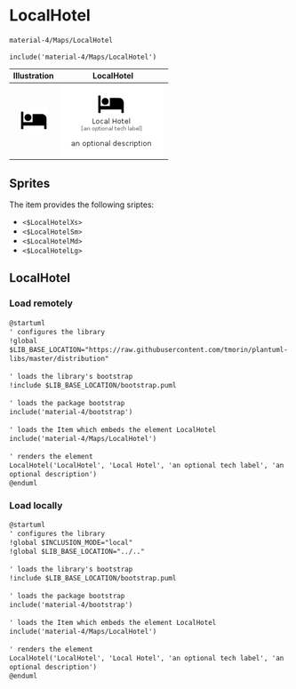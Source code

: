 # LocalHotel


```text
material-4/Maps/LocalHotel
```

```text
include('material-4/Maps/LocalHotel')
```



| Illustration | LocalHotel |
| :---: | :---: |
| ![illustration for Illustration](../../material-4/Maps/LocalHotel.png) | ![illustration for LocalHotel](../../material-4/Maps/LocalHotel.Local.png) |



## Sprites
The item provides the following sriptes:

- `<$LocalHotelXs>`
- `<$LocalHotelSm>`
- `<$LocalHotelMd>`
- `<$LocalHotelLg>`





## LocalHotel

### Load remotely
```plantuml
@startuml
' configures the library
!global $LIB_BASE_LOCATION="https://raw.githubusercontent.com/tmorin/plantuml-libs/master/distribution"

' loads the library's bootstrap
!include $LIB_BASE_LOCATION/bootstrap.puml

' loads the package bootstrap
include('material-4/bootstrap')

' loads the Item which embeds the element LocalHotel
include('material-4/Maps/LocalHotel')

' renders the element
LocalHotel('LocalHotel', 'Local Hotel', 'an optional tech label', 'an optional description')
@enduml
```

### Load locally
```plantuml
@startuml
' configures the library
!global $INCLUSION_MODE="local"
!global $LIB_BASE_LOCATION="../.."

' loads the library's bootstrap
!include $LIB_BASE_LOCATION/bootstrap.puml

' loads the package bootstrap
include('material-4/bootstrap')

' loads the Item which embeds the element LocalHotel
include('material-4/Maps/LocalHotel')

' renders the element
LocalHotel('LocalHotel', 'Local Hotel', 'an optional tech label', 'an optional description')
@enduml
```

